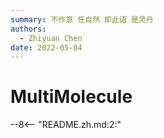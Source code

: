 ```yaml
---
summary: 不作意 任自然 即此语 是灵丹
authors:
  - Zhiyuan Chen
date: 2022-05-04
---
```


# MultiMolecule

--8<-- "README.zh.md:2:"

